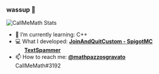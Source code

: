 ### wassup 👋

![CallMeMath Stats](https://github-readme-stats.vercel.app/api?username=CallMeMath&show_icons=true&theme=radical)

- 🌱 I’m currently learning: C++
- 💻 What I developed: [**JoinAndQuitCustom - SpigotMC**](https://github.com/CallMeMath/JoinAndQuitMessage) <br>
&nbsp; &nbsp; &nbsp;   [**TextSpammer**](https://github.com/CallMeMath/TextSpammer)
- 📫 How to reach me: [**@mathpazzosgravato**](t.me/mathpazzosgravato) <br>
                      CallMeMath#3192

